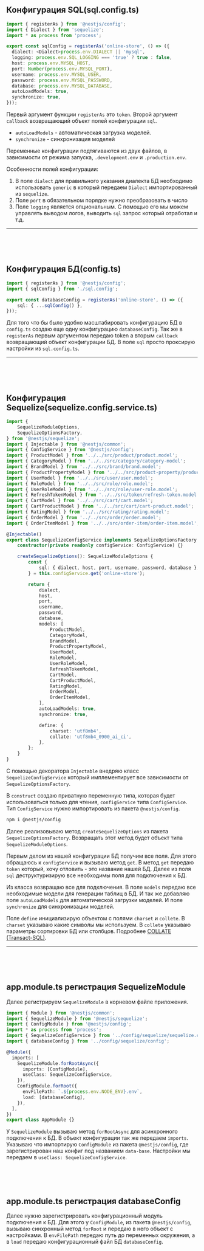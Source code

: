 ## Конфигурация SQL(sql.config.ts)

```ts
import { registerAs } from '@nestjs/config';
import { Dialect } from 'sequelize';
import * as process from 'process';

export const sqlConfig = registerAs('online-store', () => ({
  dialect: <Dialect>process.env.DIALECT || 'mysql',
  logging: process.env.SQL_LOGGING === 'true' ? true : false,
  host: process.env.MYSQL_HOST,
  port: Number(process.env.MYSQL_PORT),
  username: process.env.MYSQL_USER,
  password: process.env.MYSQL_PASSWORD,
  database: process.env.MYSQL_DATABASE,
  autoLoadModels: true,
  synchronize: true,
}));

```

Первый аргумент функции `registerAs` это `token`. Второй аргумент `callback` возвращающий объект полей конфигурации `sql`.

- `autoLoadModels` - автоматическая загрузка моделей.
- `synchronize` - синхронизация моделей

Переменные конфигурации подтягиваются из двух файлов, в зависимости от режима запуска, `.development.env` и `.production.env`.

Особенности полей конфигурации:

1) В поле `dialect` для правильного указания диалекта БД необходимо использовать `generic` в который передаем `Dialect` импортированный из `sequelize`.
2) Поле `port` в обязательном порядке нужно преобразовать в число
3) Поле `logging` является опциональным. С помощью его мы можем управлять выводом логов, выводить `sql` запрос который отработал и т.д.

---

<br/>
<br/>
<br/>

## Конфигурация БД(config.ts)

```ts
import { registerAs } from '@nestjs/config';
import { sqlConfig } from './sql.config';

export const databaseConfig = registerAs('online-store', () => ({
    sql: { ...sqlConfig() },
}));

```

Для того что бы было удобно масштабировать конфигурацию БД в `config.ts`
создаю еще одну конфигурацию `databaseConfig`. Так же в `registerAs` первым аргументом передаю token а вторым `callback` возвращающий объект конфигурации БД. В поле `sql` просто проксирую настройки из `sql.config.ts`.

---

<br/>
<br/>
<br/>

## Конфигурация Sequelize(sequelize.config.service.ts)

```ts
import {
    SequelizeModuleOptions,
    SequelizeOptionsFactory,
} from '@nestjs/sequelize';
import { Injectable } from '@nestjs/common';
import { ConfigService } from '@nestjs/config';
import { ProductModel } from '../../src/product/product.model';
import { CategoryModel } from '../../src/category/category-model';
import { BrandModel } from '../../src/brand/brand.model';
import { ProductPropertyModel } from '../../src/product-property/product-property.model';
import { UserModel } from '../../src/user/user.model';
import { RoleModel } from '../../src/role/role.model';
import { UserRoleModel } from '../../src/role/user-role.model';
import { RefreshTokenModel } from '../../src/token/refresh-token.model';
import { CartModel } from '../../src/cart/cart.model';
import { CartProductModel } from '../../src/cart/cart-product.model';
import { RatingModel } from '../../src/rating/rating.model';
import { OrderModel } from '../../src/order/order.model';
import { OrderItemModel } from '../../src/order-item/order-item.model';

@Injectable()
export class SequelizeConfigService implements SequelizeOptionsFactory {
    constructor(private readonly configService: ConfigService) {}

    createSequelizeOptions(): SequelizeModuleOptions {
        const {
            sql: { dialect, host, port, username, password, database },
        } = this.configService.get('online-store');

        return {
            dialect,
            host,
            port,
            username,
            password,
            database,
            models: [
                ProductModel,
                CategoryModel,
                BrandModel,
                ProductPropertyModel,
                UserModel,
                RoleModel,
                UserRoleModel,
                RefreshTokenModel,
                CartModel,
                CartProductModel,
                RatingModel,
                OrderModel,
                OrderItemModel,
            ],
            autoLoadModels: true,
            synchronize: true,

            define: {
                charset: 'utf8mb4',
                collate: 'utf8mb4_0900_ai_ci',
            },
        };
    }
}

```

С помощью декоратора `Injectable` внедряю класс `SequelizeConfigService` который имплементирует все зависимости от `SequelizeOptionsFactory`.

В `construct` создаю приватную переменную типа, которая будет использоваться только для чтения, `configService` типа `ConfigService`. Тип `ConfigService` нужно импортировать из пакета `@nestjs/config`.

```bash
npm i @nestjs/config
```

Далее реализовываю метод `createSequelizeOptions` из пакета `SequelizeOptionsFactory`. Возвращать этот метод будет объект типа `SequelizeModuleOptions`.

Первым делом из нашей конфигурации БД получим все поля. Для этого обращаюсь к `configService` и вызываю метод `get`. В метод `get` передаю `token` который, хочу отловить - это название нашей БД. Далее из поля `sql` деструктуризирую все необходимы поля для подключения к БД.

Из класса возвращаю все для подключения. В поле `models` передаю все необходимые модели для генерации таблиц в БД. И так же добавляю поле `autoLoadModels` для автоматической загрузки моделей. И поле `synchronize` для синхронизации моделей.

Поле `define` инициализирую объектом с полями `charset` и `collete`. В `charset` указываю какие символы мы используем. В `collete` указываю параметры сортировки БД или столбцов. Подробнее [COLLATE (Transact-SQL)](https://learn.microsoft.com/ru-ru/sql/t-sql/statements/collations?view=sql-server-ver16).

---

<br/>
<br/>
<br/>

## app.module.ts регистрация SequelizeModule

Далее регистрируем `SequelizeModule` в корневом файле приложения.

```ts
import { Module } from '@nestjs/common';
import { SequelizeModule } from '@nestjs/sequelize';
import { ConfigModule } from '@nestjs/config';
import * as process from 'process';
import { SequelizeConfigService } from '../config/sequelize/sequelize.config.service';
import { databaseConfig } from '../config/sequelize/config';

@Module({
  imports: [
	SequelizeModule.forRootAsync({
	  imports: [ConfigModule],
	  useClass: SequelizeConfigService,
	}),
	ConfigModule.forRoot({
	  envFilePath: `.${process.env.NODE_ENV}.env`,
	  load: [databaseConfig],
	}),
  ],
})
export class AppModule {}

```

У `SequelizeModule` вызываю метод `forRootAsync` для асинхронного подключения к БД. В объект конфигурации так же передаем `imports`. Указываю что импортирую `ConfigModule` из пакета `@nestjs/config`, где зарегистрирован наш конфиг под названием `data-base`. Настройки мы передаем в `useClass: SequelizeConfigService`.

<br/>
<br/>
<br/>

## app.module.ts регистрация databaseConfig

Далее нужно зарегистрировать конфигурационный модуль подключения к БД.
Для этого у `ConfigModule`, из пакета `@nestjs/config`, вызываю синхронный метод `forRoot` и передаю в него объект с настройками. В `envFilePath` передаю путь до переменных окружения, а в `load` передаю конфигурационный файл БД `databaseConfig`.




